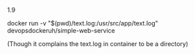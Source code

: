1.9

docker run -v "$(pwd)/text.log:/usr/src/app/text.log" devopsdockeruh/simple-web-service

(Though it complains the text.log in container to be a directory)
